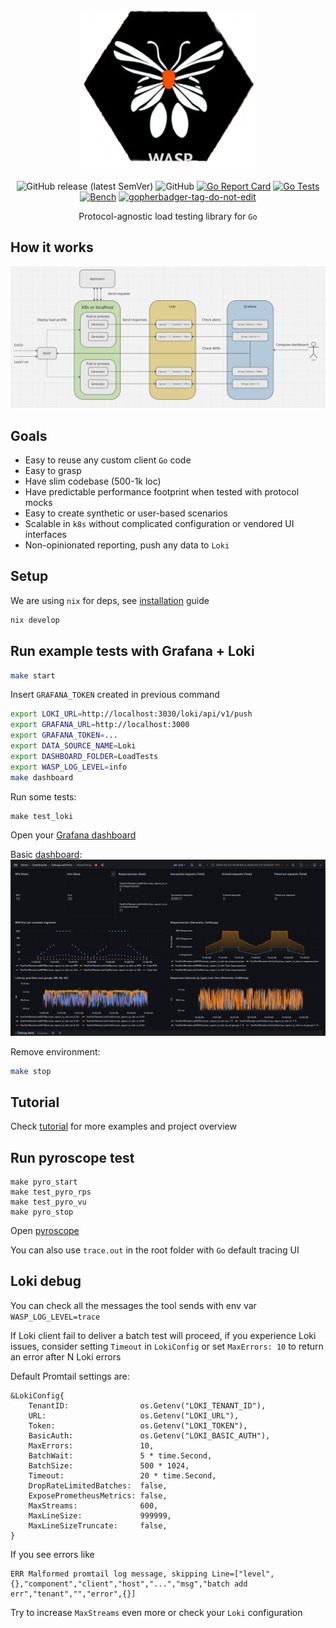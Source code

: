 <p align="center">
    <img alt="wasp" src="https://github.com/smartcontractkit/wasp/blob/master/docs/wasp-4-logo-small.png"> 
</p>

<div align="center">

![GitHub release (latest SemVer)](https://img.shields.io/github/v/release/smartcontractkit/wasp)
![GitHub](https://img.shields.io/github/license/smartcontractkit/wasp)
[![Go Report Card](https://goreportcard.com/badge/github.com/smartcontractkit/wasp)](https://goreportcard.com/report/github.com/smartcontractkit/wasp)
[![Go Tests](https://github.com/smartcontractkit/wasp/actions/workflows/test.yml/badge.svg)](https://github.com/smartcontractkit/wasp/actions/workflows/test.yml)
[![Bench](https://github.com/smartcontractkit/wasp/actions/workflows/bench.yml/badge.svg?branch=master)](https://github.com/smartcontractkit/wasp/actions/workflows/bench.yml)
<a href='https://github.com/jpoles1/gopherbadger' target='_blank'>![gopherbadger-tag-do-not-edit](https://img.shields.io/badge/Go%20Coverage-80%25-brightgreen.svg?longCache=true&style=flat)</a>

Protocol-agnostic load testing library for `Go`

</div>

## How it works
![img.png](docs/how-it-works.png)

## Goals
- Easy to reuse any custom client `Go` code
- Easy to grasp
- Have slim codebase (500-1k loc)
- Have predictable performance footprint when tested with protocol mocks
- Easy to create synthetic or user-based scenarios
- Scalable in `k8s` without complicated configuration or vendored UI interfaces
- Non-opinionated reporting, push any data to `Loki`

## Setup
We are using `nix` for deps, see [installation](https://nixos.org/manual/nix/stable/installation/installation.html) guide
```bash
nix develop
```

## Run example tests with Grafana + Loki
```bash
make start
```
Insert `GRAFANA_TOKEN` created in previous command
```bash
export LOKI_URL=http://localhost:3030/loki/api/v1/push
export GRAFANA_URL=http://localhost:3000
export GRAFANA_TOKEN=...
export DATA_SOURCE_NAME=Loki
export DASHBOARD_FOLDER=LoadTests
export WASP_LOG_LEVEL=info
make dashboard
```
Run some tests:
```
make test_loki
```
Open your [Grafana dashboard](http://localhost:3000/d/wasp/wasp-load-generator?orgId=1&refresh=5s)

Basic [dashboard](dashboard/dashboard.go):
![dashboard_img](docs/dashboard_basic.png)

Remove environment:
```bash
make stop
```

## Tutorial
Check [tutorial](./TUTORIAL.md) for more examples and project overview

## Run pyroscope test
```
make pyro_start
make test_pyro_rps
make test_pyro_vu
make pyro_stop
```
Open [pyroscope](http://localhost:4040/)

You can also use `trace.out` in the root folder with `Go` default tracing UI

## Loki debug
You can check all the messages the tool sends with env var `WASP_LOG_LEVEL=trace`

If Loki client fail to deliver a batch test will proceed, if you experience Loki issues, consider setting `Timeout` in `LokiConfig` or set `MaxErrors: 10` to return an error after N Loki errors

Default Promtail settings are:
```
&LokiConfig{
    TenantID:                os.Getenv("LOKI_TENANT_ID"),
    URL:                     os.Getenv("LOKI_URL"),
    Token:                   os.Getenv("LOKI_TOKEN"),
    BasicAuth:               os.Getenv("LOKI_BASIC_AUTH"),
    MaxErrors:               10,
    BatchWait:               5 * time.Second,
    BatchSize:               500 * 1024,
    Timeout:                 20 * time.Second,
    DropRateLimitedBatches:  false,
    ExposePrometheusMetrics: false,
    MaxStreams:              600,
    MaxLineSize:             999999,
    MaxLineSizeTruncate:     false,
}
```
If you see errors like
```
ERR Malformed promtail log message, skipping Line=["level",{},"component","client","host","...","msg","batch add err","tenant","","error",{}]
```
Try to increase `MaxStreams` even more or check your `Loki` configuration
